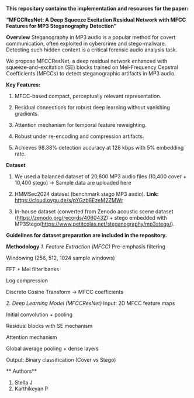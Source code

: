 
**This repository contains the implementation and resources for the paper:**

**“MFCCResNet: A Deep Squeeze Excitation Residual Network with MFCC Features for MP3 Steganography Detection”**

**Overview**
Steganography in MP3 audio is a popular method for covert communication, often exploited in cybercrime and stego-malware. Detecting such hidden content is a critical forensic audio analysis task.

We propose MFCCResNet, a deep residual network enhanced with squeeze-and-excitation (SE) blocks trained on Mel-Frequency Cepstral Coefficients (MFCCs) to detect steganographic artifacts in MP3 audio.

**Key Features:**

1. MFCC-based compact, perceptually relevant representation.

2. Residual connections for robust deep learning without vanishing gradients.

3. Attention mechanism for temporal feature reweighting.

4. Robust under re-encoding and compression artifacts.

5. Achieves 98.38% detection accuracy at 128 kbps with 5% embedding rate.

**Dataset**
1. We used a balanced dataset of 20,800 MP3 audio files (10,400 cover + 10,400 stego) -> Sample data are uploaded here

2. HMMSec2024 dataset (benchmark stego MP3 audio). **Link:** https://cloud.ovgu.de/s/pYGzb8EzeM2ZMWr

3. In-house dataset (converted from Zenodo acoustic scene dataset (https://zenodo.org/records/4060432) + stego embedded with MP3Stego(https://www.petitcolas.net/steganography/mp3stego/).

**Guidelines for dataset preparation are included in the repository.**

**Methodology**
_1. Feature Extraction (MFCC)_
Pre-emphasis filtering

Windowing (256, 512, 1024 sample windows)

FFT + Mel filter banks

Log compression

Discrete Cosine Transform → MFCC coefficients

_2. Deep Learning Model (MFCCResNet)_
Input: 2D MFCC feature maps

Initial convolution + pooling

Residual blocks with SE mechanism

Attention mechanism

Global average pooling + dense layers

Output: Binary classification (Cover vs Stego)

** Authors**
1. Stella J
2. Karthikeyan P

